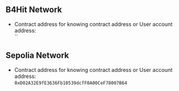 ## B4Hit Network
* Contract address for knowing contract address or User account address:    
`` 


## Sepolia Network
* Contract address for knowing contract address or User account address:     
`0xD02A32E9fE3636Fb10539dcfF0A00CeF78007B64`